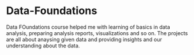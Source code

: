 # Data-Foundations

Data FOundations course helped me with learning of basics in data analysis, preparing analysis reports, visualizations and so on.
The projects are all about anaysing given data and providing insights and our understanding about the data.
